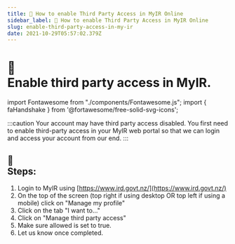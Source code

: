 ```yaml
---
title: 🤝 How to enable Third Party Access in MyIR Online 
sidebar_label: 🤝 How to enable Third Party Access in MyIR Online  
slug: enable-third-party-access-in-my-ir
date: 2021-10-29T05:57:02.379Z
---
```

# <div class="emoji">🤝</div> Enable third party access in MyIR. 


import Fontawesome from "./components/Fontawesome.js";
import { faHandshake } from '@fortawesome/free-solid-svg-icons';

:::caution
Your account may have third party access disabled. You first need to enable third-party access in your MyIR web portal so that we can login and access your account from our end. 
:::


## <div class="emoji">📃</div> Steps:

1. Login to MyIR using [https://www.ird.govt.nz/](https://www.ird.govt.nz/)
2. On the top of the screen (top right if using desktop OR top left if using a mobile) click on "Manage my profile"
3. Click on the tab "I want to..."
4. Click on "Manage third party access"
5. Make sure allowed is set to true.
6. Let us know once completed.